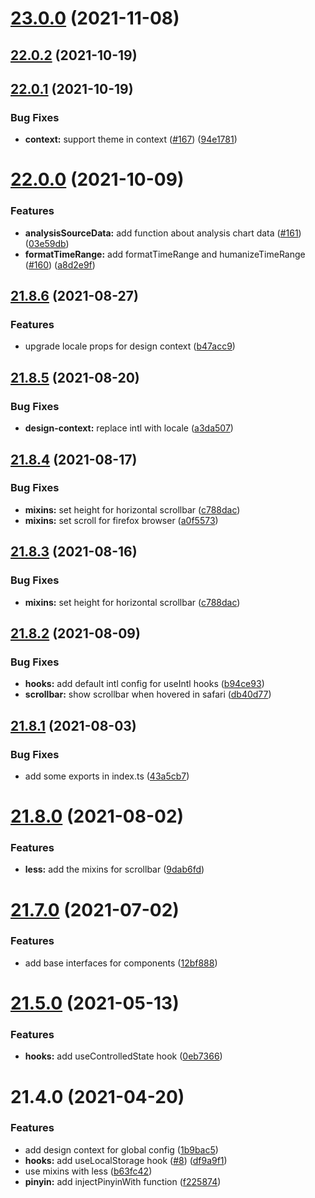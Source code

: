 # [23.0.0](https://github.com/growingio/gio-design-utils/compare/v22.0.2...v23.0.0) (2021-11-08)



## [22.0.2](https://github.com/growingio/gio-design-utils/compare/v22.0.1...v22.0.2) (2021-10-19)



## [22.0.1](https://github.com/growingio/gio-design-utils/compare/v22.0.0...v22.0.1) (2021-10-19)


### Bug Fixes

* **context:** support theme in context ([#167](https://github.com/growingio/gio-design-utils/issues/167)) ([94e1781](https://github.com/growingio/gio-design-utils/commit/94e1781b3cea9a52dfaca73e075e5de6b5ae1a59))



# [22.0.0](https://github.com/growingio/gio-design-utils/compare/v21.8.6...v22.0.0) (2021-10-09)


### Features

* **analysisSourceData:** add function about analysis chart data ([#161](https://github.com/growingio/gio-design-utils/issues/161)) ([03e59db](https://github.com/growingio/gio-design-utils/commit/03e59dbb0dad0c5e870af085a8cc1aea5af0b6af))
* **formatTimeRange:** add formatTimeRange and humanizeTimeRange ([#160](https://github.com/growingio/gio-design-utils/issues/160)) ([a8d2e9f](https://github.com/growingio/gio-design-utils/commit/a8d2e9f176c08162ca91c1383bc28a7b4e0f487d))



## [21.8.6](https://github.com/growingio/gio-design-utils/compare/v21.8.5...v21.8.6) (2021-08-27)


### Features

* upgrade locale props for design context ([b47acc9](https://github.com/growingio/gio-design-utils/commit/b47acc96d2cfd64ab373304e0e369a1d7e281a31))



## [21.8.5](https://github.com/growingio/gio-design-utils/compare/v21.8.4...v21.8.5) (2021-08-20)


### Bug Fixes

* **design-context:** replace intl with locale ([a3da507](https://github.com/growingio/gio-design-utils/commit/a3da50712d9cdb70ace8586e6b22224f34dd2c02))



## [21.8.4](https://github.com/growingio/gio-design-utils/compare/v21.8.3...v21.8.4) (2021-08-17)


### Bug Fixes

* **mixins:** set height for horizontal scrollbar ([c788dac](https://github.com/growingio/gio-design-utils/commit/c788dac6cafcdf97dd4c9b2e1fd32da9302e65f7))
* **mixins:** set scroll for firefox browser ([a0f5573](https://github.com/growingio/gio-design-utils/commit/a0f55737f816b578985224e4d0cdd350d4b64ba3))



## [21.8.3](https://github.com/growingio/gio-design-utils/compare/v21.8.2...v21.8.3) (2021-08-16)


### Bug Fixes

* **mixins:** set height for horizontal scrollbar ([c788dac](https://github.com/growingio/gio-design-utils/commit/c788dac6cafcdf97dd4c9b2e1fd32da9302e65f7))



## [21.8.2](https://github.com/growingio/gio-design-utils/compare/v21.8.1...v21.8.2) (2021-08-09)


### Bug Fixes

* **hooks:** add default intl config for useIntl hooks ([b94ce93](https://github.com/growingio/gio-design-utils/commit/b94ce931d50a87d8327ea1b17f1d28dbcb0b2602))
* **scrollbar:** show scrollbar when hovered in safari ([db40d77](https://github.com/growingio/gio-design-utils/commit/db40d772d28a30fecefe25502c2a645ffa30dc67))



## [21.8.1](https://github.com/growingio/gio-design-utils/compare/v21.8.0...v21.8.1) (2021-08-03)


### Bug Fixes

* add some exports in index.ts ([43a5cb7](https://github.com/growingio/gio-design-utils/commit/43a5cb76e6c9617044a0ce790c3a7ebb5010c896))



# [21.8.0](https://github.com/growingio/gio-design-utils/compare/v21.7.0...v21.8.0) (2021-08-02)


### Features

* **less:** add the mixins for scrollbar ([9dab6fd](https://github.com/growingio/gio-design-utils/commit/9dab6fdf188734ed896061799876b969220dd477))



# [21.7.0](https://github.com/growingio/gio-design-utils/compare/v21.5.0...v21.7.0) (2021-07-02)


### Features

* add base interfaces for components ([12bf888](https://github.com/growingio/gio-design-utils/commit/12bf888777509f2bc41abf581fb2bd50072ee330))



# [21.5.0](https://github.com/growingio/gio-design-utils/compare/v21.4.0...v21.5.0) (2021-05-13)


### Features

* **hooks:** add useControlledState hook ([0eb7366](https://github.com/growingio/gio-design-utils/commit/0eb7366f66a4b14044808204e3647b127986a603))



# 21.4.0 (2021-04-20)


### Features

* add design context for global config ([1b9bac5](https://github.com/growingio/gio-design-utils/commit/1b9bac5ec4db1584652c2bcf8f19e85f6f8e9dcc))
* **hooks:** add useLocalStorage hook ([#8](https://github.com/growingio/gio-design-utils/issues/8)) ([df9a9f1](https://github.com/growingio/gio-design-utils/commit/df9a9f108aa8fcc0dc13fa918c29ca9268c9b9f1))
* use mixins with less ([b63fc42](https://github.com/growingio/gio-design-utils/commit/b63fc42426bf282da19f2eff0617b0b820a79ff5))
* **pinyin:** add injectPinyinWith function ([f225874](https://github.com/growingio/gio-design-utils/commit/f225874598c4b88a36e9c837fad552d3bff16599))



